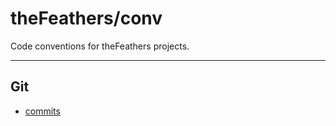 # theFeathers/conv

Code conventions for theFeathers projects.

---

## Git
* [commits](/git/commit.md)
